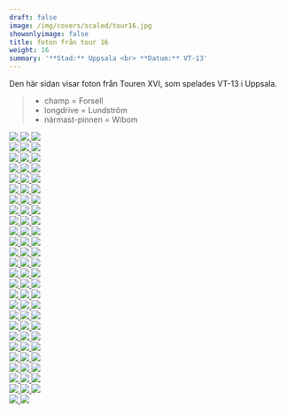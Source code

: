 ```yaml
---  
draft: false  
image: /img/covers/scaled/tour16.jpg  
showonlyimage: false  
title: foton från tour 16  
weight: 16  
summary: '**Stad:** Uppsala <br> **Datum:** VT-13'  
---
```


Den här sidan visar foton från Touren XVI, som spelades VT-13 i Uppsala.

> -   champ = Forsell  
> -   longdrive = Lundström  
> -   närmast-pinnen = Wibom

<div class="col-md-8"> <div class="row">  
<a href="/img/tour16/scaled/001.JPG" data-toggle="lightbox" data-gallery="example-gallery" class="col-sm-4">
<img src="/img/tour16/thumbs/001.JPG" class="img-fluid"> </a>  
<a href="/img/tour16/scaled/002.JPG" data-toggle="lightbox" data-gallery="example-gallery" class="col-sm-4">
<img src="/img/tour16/thumbs/002.JPG" class="img-fluid"> </a>  
<a href="/img/tour16/scaled/003.JPG" data-toggle="lightbox" data-gallery="example-gallery" class="col-sm-4">
<img src="/img/tour16/thumbs/003.JPG" class="img-fluid"> </a> </div>
<div class="row">  
<a href="/img/tour16/scaled/004.JPG" data-toggle="lightbox" data-gallery="example-gallery" class="col-sm-4">
<img src="/img/tour16/thumbs/004.JPG" class="img-fluid"> </a>  
<a href="/img/tour16/scaled/005.JPG" data-toggle="lightbox" data-gallery="example-gallery" class="col-sm-4">
<img src="/img/tour16/thumbs/005.JPG" class="img-fluid"> </a>  
<a href="/img/tour16/scaled/006.JPG" data-toggle="lightbox" data-gallery="example-gallery" class="col-sm-4">
<img src="/img/tour16/thumbs/006.JPG" class="img-fluid"> </a> </div>
<div class="row">  
<a href="/img/tour16/scaled/007.JPG" data-toggle="lightbox" data-gallery="example-gallery" class="col-sm-4">
<img src="/img/tour16/thumbs/007.JPG" class="img-fluid"> </a>  
<a href="/img/tour16/scaled/008.JPG" data-toggle="lightbox" data-gallery="example-gallery" class="col-sm-4">
<img src="/img/tour16/thumbs/008.JPG" class="img-fluid"> </a>  
<a href="/img/tour16/scaled/009.JPG" data-toggle="lightbox" data-gallery="example-gallery" class="col-sm-4">
<img src="/img/tour16/thumbs/009.JPG" class="img-fluid"> </a> </div>
<div class="row">  
<a href="/img/tour16/scaled/010.JPG" data-toggle="lightbox" data-gallery="example-gallery" class="col-sm-4">
<img src="/img/tour16/thumbs/010.JPG" class="img-fluid"> </a>  
<a href="/img/tour16/scaled/011.JPG" data-toggle="lightbox" data-gallery="example-gallery" class="col-sm-4">
<img src="/img/tour16/thumbs/011.JPG" class="img-fluid"> </a>  
<a href="/img/tour16/scaled/012.JPG" data-toggle="lightbox" data-gallery="example-gallery" class="col-sm-4">
<img src="/img/tour16/thumbs/012.JPG" class="img-fluid"> </a> </div>
<div class="row">  
<a href="/img/tour16/scaled/013.JPG" data-toggle="lightbox" data-gallery="example-gallery" class="col-sm-4">
<img src="/img/tour16/thumbs/013.JPG" class="img-fluid"> </a>  
<a href="/img/tour16/scaled/014.JPG" data-toggle="lightbox" data-gallery="example-gallery" class="col-sm-4">
<img src="/img/tour16/thumbs/014.JPG" class="img-fluid"> </a>  
<a href="/img/tour16/scaled/015.JPG" data-toggle="lightbox" data-gallery="example-gallery" class="col-sm-4">
<img src="/img/tour16/thumbs/015.JPG" class="img-fluid"> </a> </div>
<div class="row">  
<a href="/img/tour16/scaled/016.JPG" data-toggle="lightbox" data-gallery="example-gallery" class="col-sm-4">
<img src="/img/tour16/thumbs/016.JPG" class="img-fluid"> </a>  
<a href="/img/tour16/scaled/017.JPG" data-toggle="lightbox" data-gallery="example-gallery" class="col-sm-4">
<img src="/img/tour16/thumbs/017.JPG" class="img-fluid"> </a>  
<a href="/img/tour16/scaled/018.JPG" data-toggle="lightbox" data-gallery="example-gallery" class="col-sm-4">
<img src="/img/tour16/thumbs/018.JPG" class="img-fluid"> </a> </div>
<div class="row">  
<a href="/img/tour16/scaled/019.JPG" data-toggle="lightbox" data-gallery="example-gallery" class="col-sm-4">
<img src="/img/tour16/thumbs/019.JPG" class="img-fluid"> </a>  
<a href="/img/tour16/scaled/020.JPG" data-toggle="lightbox" data-gallery="example-gallery" class="col-sm-4">
<img src="/img/tour16/thumbs/020.JPG" class="img-fluid"> </a>  
<a href="/img/tour16/scaled/021.JPG" data-toggle="lightbox" data-gallery="example-gallery" class="col-sm-4">
<img src="/img/tour16/thumbs/021.JPG" class="img-fluid"> </a> </div>
<div class="row">  
<a href="/img/tour16/scaled/022.JPG" data-toggle="lightbox" data-gallery="example-gallery" class="col-sm-4">
<img src="/img/tour16/thumbs/022.JPG" class="img-fluid"> </a>  
<a href="/img/tour16/scaled/023.JPG" data-toggle="lightbox" data-gallery="example-gallery" class="col-sm-4">
<img src="/img/tour16/thumbs/023.JPG" class="img-fluid"> </a>  
<a href="/img/tour16/scaled/024.JPG" data-toggle="lightbox" data-gallery="example-gallery" class="col-sm-4">
<img src="/img/tour16/thumbs/024.JPG" class="img-fluid"> </a> </div>
<div class="row">  
<a href="/img/tour16/scaled/025.JPG" data-toggle="lightbox" data-gallery="example-gallery" class="col-sm-4">
<img src="/img/tour16/thumbs/025.JPG" class="img-fluid"> </a>  
<a href="/img/tour16/scaled/026.JPG" data-toggle="lightbox" data-gallery="example-gallery" class="col-sm-4">
<img src="/img/tour16/thumbs/026.JPG" class="img-fluid"> </a>  
<a href="/img/tour16/scaled/027.JPG" data-toggle="lightbox" data-gallery="example-gallery" class="col-sm-4">
<img src="/img/tour16/thumbs/027.JPG" class="img-fluid"> </a> </div>
<div class="row">  
<a href="/img/tour16/scaled/028.JPG" data-toggle="lightbox" data-gallery="example-gallery" class="col-sm-4">
<img src="/img/tour16/thumbs/028.JPG" class="img-fluid"> </a>  
<a href="/img/tour16/scaled/029.JPG" data-toggle="lightbox" data-gallery="example-gallery" class="col-sm-4">
<img src="/img/tour16/thumbs/029.JPG" class="img-fluid"> </a>  
<a href="/img/tour16/scaled/030.JPG" data-toggle="lightbox" data-gallery="example-gallery" class="col-sm-4">
<img src="/img/tour16/thumbs/030.JPG" class="img-fluid"> </a> </div>
<div class="row">  
<a href="/img/tour16/scaled/031.JPG" data-toggle="lightbox" data-gallery="example-gallery" class="col-sm-4">
<img src="/img/tour16/thumbs/031.JPG" class="img-fluid"> </a>  
<a href="/img/tour16/scaled/032.JPG" data-toggle="lightbox" data-gallery="example-gallery" class="col-sm-4">
<img src="/img/tour16/thumbs/032.JPG" class="img-fluid"> </a>  
<a href="/img/tour16/scaled/033.JPG" data-toggle="lightbox" data-gallery="example-gallery" class="col-sm-4">
<img src="/img/tour16/thumbs/033.JPG" class="img-fluid"> </a> </div>
<div class="row">  
<a href="/img/tour16/scaled/034.JPG" data-toggle="lightbox" data-gallery="example-gallery" class="col-sm-4">
<img src="/img/tour16/thumbs/034.JPG" class="img-fluid"> </a>  
<a href="/img/tour16/scaled/035.JPG" data-toggle="lightbox" data-gallery="example-gallery" class="col-sm-4">
<img src="/img/tour16/thumbs/035.JPG" class="img-fluid"> </a>  
<a href="/img/tour16/scaled/036.JPG" data-toggle="lightbox" data-gallery="example-gallery" class="col-sm-4">
<img src="/img/tour16/thumbs/036.JPG" class="img-fluid"> </a> </div>
<div class="row">  
<a href="/img/tour16/scaled/037.JPG" data-toggle="lightbox" data-gallery="example-gallery" class="col-sm-4">
<img src="/img/tour16/thumbs/037.JPG" class="img-fluid"> </a>  
<a href="/img/tour16/scaled/038.JPG" data-toggle="lightbox" data-gallery="example-gallery" class="col-sm-4">
<img src="/img/tour16/thumbs/038.JPG" class="img-fluid"> </a>  
<a href="/img/tour16/scaled/039.JPG" data-toggle="lightbox" data-gallery="example-gallery" class="col-sm-4">
<img src="/img/tour16/thumbs/039.JPG" class="img-fluid"> </a> </div>
<div class="row">  
<a href="/img/tour16/scaled/040.JPG" data-toggle="lightbox" data-gallery="example-gallery" class="col-sm-4">
<img src="/img/tour16/thumbs/040.JPG" class="img-fluid"> </a>  
<a href="/img/tour16/scaled/041.JPG" data-toggle="lightbox" data-gallery="example-gallery" class="col-sm-4">
<img src="/img/tour16/thumbs/041.JPG" class="img-fluid"> </a>  
<a href="/img/tour16/scaled/042.JPG" data-toggle="lightbox" data-gallery="example-gallery" class="col-sm-4">
<img src="/img/tour16/thumbs/042.JPG" class="img-fluid"> </a> </div>
<div class="row">  
<a href="/img/tour16/scaled/043.JPG" data-toggle="lightbox" data-gallery="example-gallery" class="col-sm-4">
<img src="/img/tour16/thumbs/043.JPG" class="img-fluid"> </a>  
<a href="/img/tour16/scaled/044.JPG" data-toggle="lightbox" data-gallery="example-gallery" class="col-sm-4">
<img src="/img/tour16/thumbs/044.JPG" class="img-fluid"> </a>  
<a href="/img/tour16/scaled/045.JPG" data-toggle="lightbox" data-gallery="example-gallery" class="col-sm-4">
<img src="/img/tour16/thumbs/045.JPG" class="img-fluid"> </a> </div>
<div class="row">  
<a href="/img/tour16/scaled/046.JPG" data-toggle="lightbox" data-gallery="example-gallery" class="col-sm-4">
<img src="/img/tour16/thumbs/046.JPG" class="img-fluid"> </a>  
<a href="/img/tour16/scaled/047.JPG" data-toggle="lightbox" data-gallery="example-gallery" class="col-sm-4">
<img src="/img/tour16/thumbs/047.JPG" class="img-fluid"> </a>  
<a href="/img/tour16/scaled/048.JPG" data-toggle="lightbox" data-gallery="example-gallery" class="col-sm-4">
<img src="/img/tour16/thumbs/048.JPG" class="img-fluid"> </a> </div>
<div class="row">  
<a href="/img/tour16/scaled/049.JPG" data-toggle="lightbox" data-gallery="example-gallery" class="col-sm-4">
<img src="/img/tour16/thumbs/049.JPG" class="img-fluid"> </a>  
<a href="/img/tour16/scaled/050.JPG" data-toggle="lightbox" data-gallery="example-gallery" class="col-sm-4">
<img src="/img/tour16/thumbs/050.JPG" class="img-fluid"> </a>  
<a href="/img/tour16/scaled/051.JPG" data-toggle="lightbox" data-gallery="example-gallery" class="col-sm-4">
<img src="/img/tour16/thumbs/051.JPG" class="img-fluid"> </a> </div>
<div class="row">  
<a href="/img/tour16/scaled/052.JPG" data-toggle="lightbox" data-gallery="example-gallery" class="col-sm-4">
<img src="/img/tour16/thumbs/052.JPG" class="img-fluid"> </a>  
<a href="/img/tour16/scaled/053.JPG" data-toggle="lightbox" data-gallery="example-gallery" class="col-sm-4">
<img src="/img/tour16/thumbs/053.JPG" class="img-fluid"> </a>  
<a href="/img/tour16/scaled/054.JPG" data-toggle="lightbox" data-gallery="example-gallery" class="col-sm-4">
<img src="/img/tour16/thumbs/054.JPG" class="img-fluid"> </a> </div>
<div class="row">  
<a href="/img/tour16/scaled/055.JPG" data-toggle="lightbox" data-gallery="example-gallery" class="col-sm-4">
<img src="/img/tour16/thumbs/055.JPG" class="img-fluid"> </a>  
<a href="/img/tour16/scaled/056.JPG" data-toggle="lightbox" data-gallery="example-gallery" class="col-sm-4">
<img src="/img/tour16/thumbs/056.JPG" class="img-fluid"> </a>  
<a href="/img/tour16/scaled/057.JPG" data-toggle="lightbox" data-gallery="example-gallery" class="col-sm-4">
<img src="/img/tour16/thumbs/057.JPG" class="img-fluid"> </a> </div>
<div class="row">  
<a href="/img/tour16/scaled/058.JPG" data-toggle="lightbox" data-gallery="example-gallery" class="col-sm-4">
<img src="/img/tour16/thumbs/058.JPG" class="img-fluid"> </a>  
<a href="/img/tour16/scaled/059.JPG" data-toggle="lightbox" data-gallery="example-gallery" class="col-sm-4">
<img src="/img/tour16/thumbs/059.JPG" class="img-fluid"> </a>  
<a href="/img/tour16/scaled/060.JPG" data-toggle="lightbox" data-gallery="example-gallery" class="col-sm-4">
<img src="/img/tour16/thumbs/060.JPG" class="img-fluid"> </a> </div>
<div class="row">  
<a href="/img/tour16/scaled/061.JPG" data-toggle="lightbox" data-gallery="example-gallery" class="col-sm-4">
<img src="/img/tour16/thumbs/061.JPG" class="img-fluid"> </a>  
<a href="/img/tour16/scaled/062.JPG" data-toggle="lightbox" data-gallery="example-gallery" class="col-sm-4">
<img src="/img/tour16/thumbs/062.JPG" class="img-fluid"> </a>  
<a href="/img/tour16/scaled/063.JPG" data-toggle="lightbox" data-gallery="example-gallery" class="col-sm-4">
<img src="/img/tour16/thumbs/063.JPG" class="img-fluid"> </a> </div>
<div class="row">  
<a href="/img/tour16/scaled/064.JPG" data-toggle="lightbox" data-gallery="example-gallery" class="col-sm-4">
<img src="/img/tour16/thumbs/064.JPG" class="img-fluid"> </a>  
<a href="/img/tour16/scaled/065.JPG" data-toggle="lightbox" data-gallery="example-gallery" class="col-sm-4">
<img src="/img/tour16/thumbs/065.JPG" class="img-fluid"> </a>  
<a href="/img/tour16/scaled/066.JPG" data-toggle="lightbox" data-gallery="example-gallery" class="col-sm-4">
<img src="/img/tour16/thumbs/066.JPG" class="img-fluid"> </a> </div>
<div class="row">  
<a href="/img/tour16/scaled/067.JPG" data-toggle="lightbox" data-gallery="example-gallery" class="col-sm-4">
<img src="/img/tour16/thumbs/067.JPG" class="img-fluid"> </a>  
<a href="/img/tour16/scaled/068.JPG" data-toggle="lightbox" data-gallery="example-gallery" class="col-sm-4">
<img src="/img/tour16/thumbs/068.JPG" class="img-fluid"> </a>  
<a href="/img/tour16/scaled/069.JPG" data-toggle="lightbox" data-gallery="example-gallery" class="col-sm-4">
<img src="/img/tour16/thumbs/069.JPG" class="img-fluid"> </a> </div>
<div class="row">  
<a href="/img/tour16/scaled/070.JPG" data-toggle="lightbox" data-gallery="example-gallery" class="col-sm-4">
<img src="/img/tour16/thumbs/070.JPG" class="img-fluid"> </a>  
<a href="/img/tour16/scaled/071.JPG" data-toggle="lightbox" data-gallery="example-gallery" class="col-sm-4">
<img src="/img/tour16/thumbs/071.JPG" class="img-fluid"> </a>  
<a href="/img/tour16/scaled/072.JPG" data-toggle="lightbox" data-gallery="example-gallery" class="col-sm-4">
<img src="/img/tour16/thumbs/072.JPG" class="img-fluid"> </a> </div>
<div class="row">  
<a href="/img/tour16/scaled/073.JPG" data-toggle="lightbox" data-gallery="example-gallery" class="col-sm-4">
<img src="/img/tour16/thumbs/073.JPG" class="img-fluid"> </a>  
<a href="/img/tour16/scaled/074.JPG" data-toggle="lightbox" data-gallery="example-gallery" class="col-sm-4">
<img src="/img/tour16/thumbs/074.JPG" class="img-fluid"> </a>  
<a href="/img/tour16/scaled/075.JPG" data-toggle="lightbox" data-gallery="example-gallery" class="col-sm-4">
<img src="/img/tour16/thumbs/075.JPG" class="img-fluid"> </a> </div>
<div class="row">  
<a href="/img/tour16/scaled/076.JPG" data-toggle="lightbox" data-gallery="example-gallery" class="col-sm-4">
<img src="/img/tour16/thumbs/076.JPG" class="img-fluid"> </a>  
<a href="/img/tour16/scaled/077.JPG" data-toggle="lightbox" data-gallery="example-gallery" class="col-sm-4">
<img src="/img/tour16/thumbs/077.JPG" class="img-fluid"> </a> </div>
</div>
